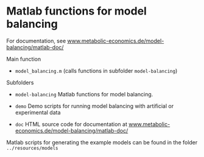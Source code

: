 Matlab functions for model balancing
====================================

For documentation, see www.metabolic-economics.de/model-balancing/matlab-doc/

Main function

* `model_balancing.m` (calls functions in subfolder `model-balancing`)

Subfolders

* `model-balancing` Matlab functions for model balancing. 

* `demo` Demo scripts for running model balancing with artificial or experimental data

* `doc` HTML source code for documentation at www.metabolic-economics.de/model-balancing/matlab-doc/

Matlab scripts for generating the example models can be found in the folder `../resources/models`


